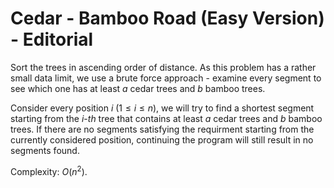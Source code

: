 # Cedar - Bamboo Road (Easy Version) - Editorial

Sort the trees in ascending order of distance. As this problem has a rather small data limit, we use a brute force approach - examine every segment to see which one has at least $a$ cedar trees and $b$ bamboo trees.

Consider every position $i \ (1 \le i \le n),$ we will try to find a shortest segment starting from the $i$-$th$ tree that contains at least $a$ cedar trees and $b$ bamboo trees. If there are no segments satisfying the requirment starting from the currently considered position, continuing the program will still result in no segments found.

Complexity: $O(n^2)$.